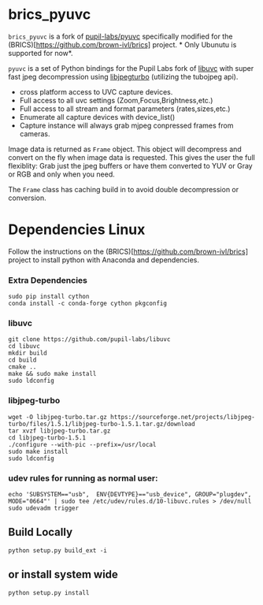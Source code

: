 brics_pyuvc
============

`brics_pyuvc` is a fork of [pupil-labs/pyuvc](https://github.com/pupil-labs/pyuvc) specifically modified for the (BRICS)[https://github.com/brown-ivl/brics] project. * Only Ubunutu is supported for now*.

`pyuvc` is a set of Python bindings for the Pupil Labs fork of [libuvc](https://github.com/pupil-labs/libuvc) with super fast jpeg decompression using [libjpegturbo](http://libjpeg-turbo.virtualgl.org/) (utilizing the tubojpeg api).

* cross platform access to UVC capture devices.
* Full access to all uvc settings (Zoom,Focus,Brightness,etc.)
* Full access to all stream and format parameters (rates,sizes,etc.)
* Enumerate all capture devices with device_list()
* Capture instance will always grab mjpeg conpressed frames from cameras.

Image data is returned as `Frame` object. This object will decompress and convert on the fly when image data is requested.
This gives the user the full flexiblity: Grab just the jpeg buffers or have them converted to YUV or Gray or RGB and only when you need.

The `Frame` class has caching build in to avoid double decompression or conversion.

# Dependencies Linux

Follow the instructions on the (BRICS)[https://github.com/brown-ivl/brics] project to install python with Anaconda and dependencies.

### Extra Dependencies
```
sudo pip install cython
conda install -c conda-forge cython pkgconfig
```

### libuvc
```
git clone https://github.com/pupil-labs/libuvc
cd libuvc
mkdir build
cd build
cmake ..
make && sudo make install
sudo ldconfig
```

### libjpeg-turbo
```
wget -O libjpeg-turbo.tar.gz https://sourceforge.net/projects/libjpeg-turbo/files/1.5.1/libjpeg-turbo-1.5.1.tar.gz/download
tar xvzf libjpeg-turbo.tar.gz
cd libjpeg-turbo-1.5.1
./configure --with-pic --prefix=/usr/local
sudo make install
sudo ldconfig
```

### udev rules for running as normal user:
```
echo 'SUBSYSTEM=="usb",  ENV{DEVTYPE}=="usb_device", GROUP="plugdev", MODE="0664"' | sudo tee /etc/udev/rules.d/10-libuvc.rules > /dev/null
sudo udevadm trigger
```

## Build Locally
```
python setup.py build_ext -i
```

## or install system wide
```
python setup.py install
```
